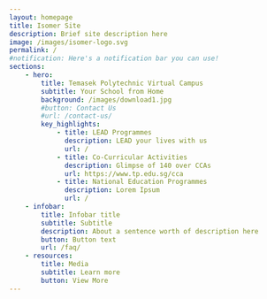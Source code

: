 ```yaml
---
layout: homepage
title: Isomer Site
description: Brief site description here
image: /images/isomer-logo.svg
permalink: /
#notification: Here's a notification bar you can use!
sections:
    - hero:
        title: Temasek Polytechnic Virtual Campus
        subtitle: Your School from Home
        background: /images/download1.jpg
        #button: Contact Us
        #url: /contact-us/
        key_highlights:
            - title: LEAD Programmes
              description: LEAD your lives with us
              url: /
            - title: Co-Curricular Activities
              description: Glimpse of 140 over CCAs
              url: https://www.tp.edu.sg/cca
            - title: National Education Programmes
              description: Lorem Ipsum
              url: /
    - infobar:
        title: Infobar title
        subtitle: Subtitle
        description: About a sentence worth of description here
        button: Button text
        url: /faq/
    - resources:
        title: Media
        subtitle: Learn more
        button: View More
---
```

